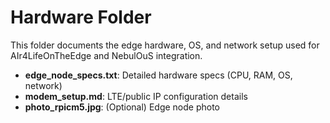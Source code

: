 # Hardware Folder

This folder documents the edge hardware, OS, and network setup used for AIr4LifeOnTheEdge and NebulOuS integration.

- **edge_node_specs.txt**: Detailed hardware specs (CPU, RAM, OS, network)
- **modem_setup.md**: LTE/public IP configuration details
- **photo_rpicm5.jpg**: (Optional) Edge node photo
